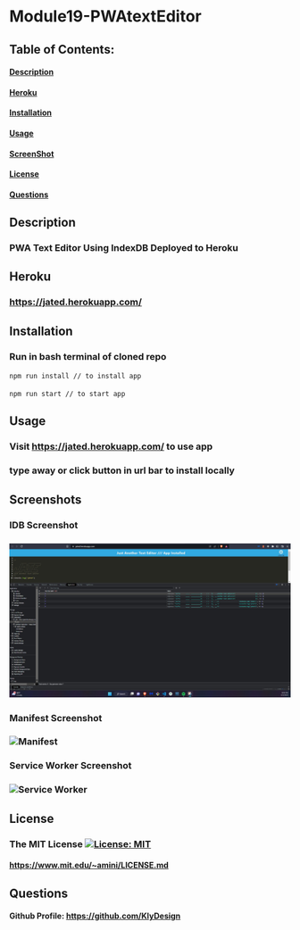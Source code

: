 # **Module19-PWAtextEditor**



## Table of Contents: 
#### [Description](#description)
#### [Heroku](#heroku)
#### [Installation](#installation)
#### [Usage](#usage)
#### [ScreenShot](#screenshot)
#### [License](#license)
#### [Questions](#questions) 

## Description
### PWA Text Editor Using IndexDB Deployed to Heroku 

## Heroku
### https://jated.herokuapp.com/

## Installation
### Run in bash terminal of cloned repo
```
npm run install // to install app

npm run start // to start app
```

## Usage

### Visit https://jated.herokuapp.com/ to use app
### type away or click button in url bar to install locally 

## Screenshots
### IDB Screenshot
### ![IDB](./assets/IDBvalues.jpg "Screenshot")
### Manifest Screenshot
### ![Manifest](/Module19-PWAtextEditor/assets/ManifestFile.jpg "Screenshot")
### Service Worker Screenshot
### ![Service Worker](/Module19-PWAtextEditor/assets/serviceWorker.jpg "Screenshot")

## License
### The MIT License  [![License: MIT](https://img.shields.io/badge/License-MIT-blue.svg)](https://opensource.org/licenses/MIT) 
#### https://www.mit.edu/~amini/LICENSE.md


## Questions
#### Github Profile: https://github.com/KlyDesign

